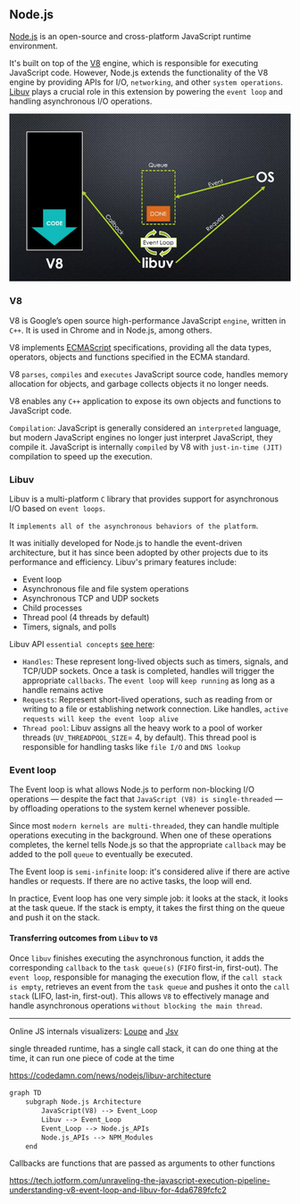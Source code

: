 
## Node.js
[Node.js](https://nodejs.org/en) is an open-source and cross-platform JavaScript runtime environment.

 It's built on top of the [V8](https://v8.dev/) engine, which is responsible for executing JavaScript code. However, Node.js extends the functionality of the V8 engine by providing APIs for I/O, `networking`, and other `system operations`. [Libuv](https://docs.libuv.org/en/v1.x/) plays a crucial role in this extension by powering the `event loop` and handling asynchronous I/O operations.

![Node platform](./assets/v8-libuv.png "Node platform")


### V8
V8 is Google’s open source high-performance JavaScript `engine`, written in `C++`. It is used in Chrome and in Node.js, among others.

V8 implements [ECMAScript](https://tc39.es/ecma262/) specifications, providing all the data types, operators, objects and functions specified in the ECMA standard.

V8 `parses`,  `compiles` and `executes` JavaScript source code, handles memory allocation for objects, and garbage collects objects it no longer needs.

V8 enables any `C++` application to expose its own objects and functions to JavaScript code.

`Compilation`: JavaScript is generally considered an `interpreted` language, but modern JavaScript engines no longer just interpret JavaScript, they compile it. JavaScript is internally `compiled` by V8 with `just-in-time (JIT)` compilation to speed up the execution.

### Libuv
Libuv is a multi-platform `C` library that provides support for asynchronous I/O based on `event loops`.

It `implements all of the asynchronous behaviors of the platform`.

It was initially developed for Node.js to handle the event-driven architecture, but it has since been adopted by other projects due to its performance and efficiency. Libuv's primary features include:
- Event loop 
- Asynchronous file and file system operations 
- Asynchronous TCP and UDP sockets 
- Child processes
- Thread pool (4 threads by default)
- Timers, signals, and polls

Libuv API `essential concepts` [see here](https://tech.jotform.com/unraveling-the-javascript-execution-pipeline-understanding-v8-event-loop-and-libuv-for-4da6789fcfc2):
- `Handles`: These represent long-lived objects such as timers, signals, and TCP/UDP sockets. Once a task is completed, handles will trigger the appropriate `callbacks`. The `event loop` will `keep running` as long as a handle remains active
- `Requests`: Represent short-lived operations, such as reading from or writing to a file or establishing network connection. Like handles, `active requests will keep the event loop alive`
- `Thread pool`: Libuv assigns all the heavy work to a pool of worker threads (`UV_THREADPOOL_SIZE`= 4, by default). This thread pool is responsible for handling tasks like `file I/O` and `DNS lookup`


### Event loop
The Event loop is what allows Node.js to perform non-blocking I/O operations — despite the fact that `JavaScript (V8) is single-threaded` — by offloading operations to the system kernel whenever possible.

Since most `modern kernels are multi-threaded`, they can handle multiple operations executing in the background. When one of these operations completes, the kernel tells Node.js so that the appropriate `callback` may be added to the poll `queue` to eventually be executed.

The Event loop is `semi-infinite` loop: it's considered alive if there are active handles or requests. If there are no active tasks, the loop will end.

In practice, Event loop has one very simple job: it looks at the stack, it looks at the task queue. If the stack is empty, it takes the first thing on the queue and push it on the stack.


#### Transferring outcomes from `Libuv` to `V8`
Once `libuv` finishes executing the asynchronous function, it adds the corresponding `callback` to the `task queue(s)` (`FIFO` first-in, first-out). The `event loop`, responsible for managing the execution flow, if the `call stack is empty`, retrieves an event from the `task queue` and pushes it onto the `call stack` (LIFO, last-in, first-out). This allows `V8` to effectively manage and handle asynchronous operations `without blocking the main thread`.

---

Online JS internals visualizers: [Loupe](http://latentflip.com/loupe/) and [Jsv](https://www.jsv9000.app/)




single threaded runtime, has a single call stack, it can do one thing at the time, it can run one piece of code at the time


https://codedamn.com/news/nodejs/libuv-architecture

```mermaid
graph TD
    subgraph Node.js Architecture
        JavaScript(V8) --> Event_Loop
        Libuv --> Event_Loop
        Event_Loop --> Node.js_APIs
        Node.js_APIs --> NPM_Modules
    end
```




Callbacks are functions that are passed as arguments to other functions


https://tech.jotform.com/unraveling-the-javascript-execution-pipeline-understanding-v8-event-loop-and-libuv-for-4da6789fcfc2
